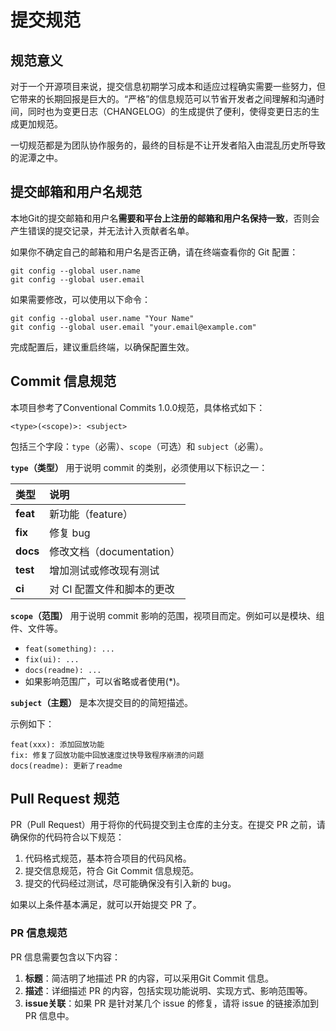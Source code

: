 # 提交规范

## 规范意义

对于一个开源项目来说，提交信息初期学习成本和适应过程确实需要一些努力，但它带来的长期回报是巨大的。“严格”的信息规范可以节省开发者之间理解和沟通时间，同时也为变更日志（CHANGELOG）的生成提供了便利，使得变更日志的生成更加规范。

一切规范都是为团队协作服务的，最终的目标是不让开发者陷入由混乱历史所导致的泥潭之中。

## 提交邮箱和用户名规范

本地Git的提交邮箱和用户名**需要和平台上注册的邮箱和用户名保持一致**，否则会产生错误的提交记录，并无法计入贡献者名单。

如果你不确定自己的邮箱和用户名是否正确，请在终端查看你的 Git 配置：

```shell
git config --global user.name
git config --global user.email
```

如果需要修改，可以使用以下命令：

```shell
git config --global user.name "Your Name"
git config --global user.email "your.email@example.com"
```

完成配置后，建议重启终端，以确保配置生效。


## Commit 信息规范

本项目参考了Conventional Commits 1.0.0规范，具体格式如下：

```
<type>(<scope)>: <subject>
```

包括三个字段：`type`（必需）、`scope`（可选）和 `subject`（必需）。

**`type`（类型）** 用于说明 commit 的类别，必须使用以下标识之一：

| 类型         | 说明                                     |
| :----------- | :--------------------------------------- |
| **feat**     | 新功能（feature）                        |
| **fix**      | 修复 bug                                |
| **docs**     | 修改文档（documentation）               |
| **test**     | 增加测试或修改现有测试                   |
| **ci**       | 对 CI 配置文件和脚本的更改               |

**`scope`（范围）** 用于说明 commit 影响的范围，视项目而定。例如可以是模块、组件、文件等。
*   `feat(something): ...`
*   `fix(ui): ...`
*   `docs(readme): ...`
*   如果影响范围广，可以省略或者使用(*)。

**`subject`（主题）** 是本次提交目的的简短描述。

示例如下：

```
feat(xxx): 添加回放功能
fix: 修复了回放功能中回放速度过快导致程序崩溃的问题
docs(readme): 更新了readme
```

## Pull Request 规范

PR（Pull Request）用于将你的代码提交到主仓库的主分支。在提交 PR 之前，请确保你的代码符合以下规范：

1. 代码格式规范，基本符合项目的代码风格。
2. 提交信息规范，符合 Git Commit 信息规范。
3. 提交的代码经过测试，尽可能确保没有引入新的 bug。

如果以上条件基本满足，就可以开始提交 PR 了。

### PR 信息规范

PR 信息需要包含以下内容：

1. **标题**：简洁明了地描述 PR 的内容，可以采用Git Commit 信息。
2. **描述**：详细描述 PR 的内容，包括实现功能说明、实现方式、影响范围等。
3. **issue关联**：如果 PR 是针对某几个 issue 的修复，请将 issue 的链接添加到 PR 信息中。


